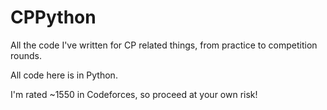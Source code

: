 # CPPython
All the code I've written for CP related things, from practice to competition rounds.

All code here is in Python.

I'm rated ~1550 in Codeforces, so proceed at your own risk!
